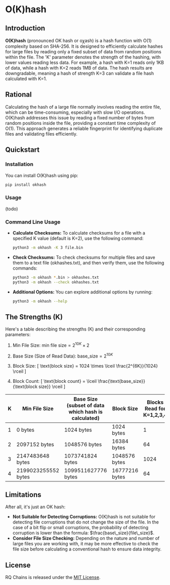 # O(K)hash

## Introduction
**O(K)hash** (pronounced OK hash or oꭓash) is a hash function with O(1) complexity based on SHA-256. It is designed to efficiently calculate hashes for large files by reading only a fixed subset of data from random positions within the file. The 'K' parameter denotes the strength of the hashing, with lower values reading less data. For example, a hash with K=1 reads only 1KB of data, while a hash with K=2 reads 1MB of data. The hash results are downgradable, meaning a hash of strength K=3 can validate a file hash calculated with K=1.

## Rational
Calculating the hash of a large file normally involves reading the entire file, which can be time-consuming, especially with slow I/O operations. O(K)hash addresses this issue by reading a fixed number of bytes from random positions inside the file, providing a constant time complexity of O(1). This approach generates a reliable fingerprint for identifying duplicate files and validating files efficiently.

## Quickstart
### Installation

You can install O(K)hash using pip:

```bash
pip install okhash
```

### Usage
(todo)

### Command Line Usage

- **Calculate Checksums:** To calculate checksums for a file with a specified K value (default is K=2), use the following command:

   ```bash
   python3 -m okhash -K 3 file.bin
   ```

- **Check Checksums:** To check checksums for multiple files and save them to a text file (okhashes.txt), and then verify them, use the following commands:

   ```bash
   python3 -m okhash *.bin > okhashes.txt
   python3 -m okhash --check okhashes.txt
   ```

- **Additional Options:** You can explore additional options by running:

   ```bash
   python3 -m okhash --help
   ```

## The Strengths (K)
Here's a table describing the strengths (K) and their corresponding parameters:
1. Min File Size:
   $\text{min file size} = 2^{10K} \times 2$

2. Base Size (Size of Read Data):
   $\text{base\_size} = 2^{10K}$

3. Block Size:
   \[ \text{block size} = 1024 \times \lceil \frac{2^{6K}}{1024} \rceil \]

4. Block Count:
   \[ \text{block count} = \lceil \frac{\text{base\_size}}{\text{block size}} \rceil \]


| K   | Min File Size | Base Size (subset of data which hash is calculated) | Block Size | Blocks Read for K=1,2,3,4 |
| --- | ------------- | --------- | ---------- | --------------------------- |
| 1   | 0 bytes    | 1024 bytes| 1024 bytes | 1                           |
| 2   | 2097152 bytes | 1048576 bytes| 16384 bytes | 64                        |
| 3   | 2147483648 bytes | 1073741824 bytes | 1048576 bytes | 1024                 |
| 4   | 2199023255552 bytes | 1099511627776 bytes | 16777216 bytes | 64              |

## Limitations
After all, it's just an OK hash:
- **Not Suitable for Detecting Corruptions:** O(K)hash is not suitable for detecting file corruptions that do not change the size of the file. In the case of a bit flip or small corruptions, the probability of detecting corruption is lower than the formula: $\frac{base\_size}{file\_size}$.
- **Consider File Size Checking:** Depending on the nature and number of large files you are working with, it may be more effective to check the file size before calculating a conventional hash to ensure data integrity.

## License
RQ Chains is released under the [MIT License](/LICENSE).